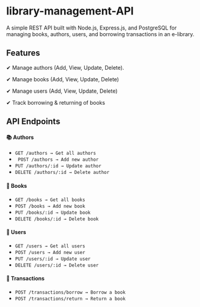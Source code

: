 # library-management-API
A simple REST API built with Node.js, Express.js, and PostgreSQL for managing books, authors, users, and borrowing transactions in an e-library.

## Features
✔ Manage authors (Add, View, Update, Delete).

✔ Manage books (Add, View, Update, Delete)

✔ Manage users (Add, View, Update, Delete)

✔ Track borrowing & returning of books

## API Endpoints

#### 📚 Authors
- ```GET /authors → Get all authors```
- ``` POST /authors → Add new author```
- ```PUT /authors/:id → Update author```
- ```DELETE /authors/:id → Delete author```

#### 📖 Books
- ```GET /books → Get all books```
- ```POST /books → Add new book```
- ```PUT /books/:id → Update book```
- ```DELETE /books/:id → Delete book```

#### 👤 Users
- ```GET /users → Get all users```
- ```POST /users → Add new user```
- ```PUT /users/:id → Update user```
- ```DELETE /users/:id → Delete user```

#### 🔄 Transactions
- ``` POST /transactions/borrow → Borrow a book ```
- ```POST /transactions/return → Return a book```
